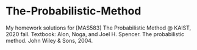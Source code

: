 # The-Probabilistic-Method
My homework solutions for [MAS583] The Probabilistic Method @ KAIST, 2020 fall.
Textbook: Alon, Noga, and Joel H. Spencer. The probabilistic method. John Wiley & Sons, 2004.
